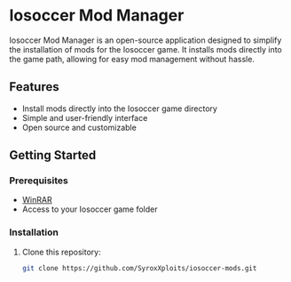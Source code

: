# Iosoccer Mod Manager

Iosoccer Mod Manager is an open-source application designed to simplify the installation of mods for the Iosoccer game. It installs mods directly into the game path, allowing for easy mod management without hassle.

## Features

- Install mods directly into the Iosoccer game directory  
- Simple and user-friendly interface  
- Open source and customizable  

## Getting Started

### Prerequisites

- [WinRAR](https://www.win-rar.com/download.html) 
- Access to your Iosoccer game folder  

### Installation

1. Clone this repository:  
   ```bash
   git clone https://github.com/SyroxXploits/iosoccer-mods.git
